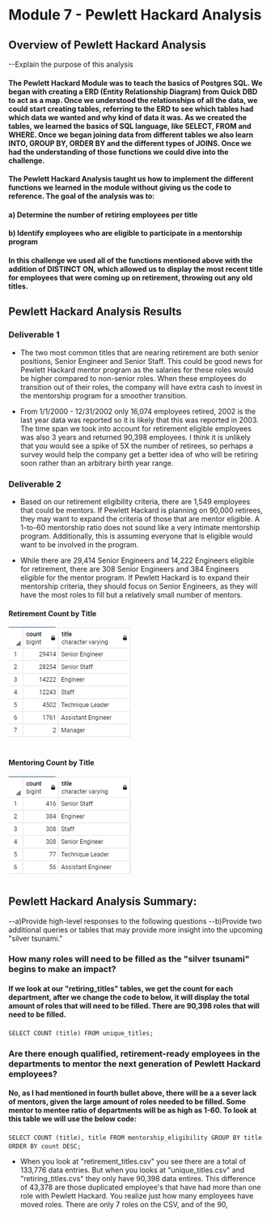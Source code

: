 # Module 7 - Pewlett Hackard Analysis

## Overview of Pewlett Hackard Analysis
--Explain the purpose of this analysis


#### The Pewlett Hackard Module was to teach the basics of Postgres SQL. We began with creating a ERD (Entity Relationship Diagram) from Quick DBD to act as a map. Once we understood the relationships of all the data, we could start creating tables, referring to the ERD to see which tables had which data we wanted and why kind of data it was. As we created the tables, we learned the basics of SQL language, like SELECT, FROM and WHERE. Once we began joining data from different tables we also learn INTO, GROUP BY, ORDER BY and the different types of JOINS. Once we had the understanding of those functions we could dive into the challenge.

#### The Pewlett Hackard Analysis taught us how to implement the different functions we learned in the module without giving us the code to reference. The goal of the analysis was to:
#### a) Determine the number of retiring employees per title
#### b) Identify employees who are eligible to participate in a mentorship program
#### In this challenge  we used all of the functions mentioned above with the addition of DISTINCT ON, which allowed us to display the most recent title for employees that were coming up on retirement, throwing out any old titles.


## Pewlett Hackard Analysis Results
### Deliverable 1
 * The two most common titles that are nearing retirement are both senior positions, Senior Engineer and Senior Staff. This could be good news for Pewlett Hackard mentor program as the salaries for these roles would be higher compared to non-senior roles. When these employees do transition out of their roles, the company will have extra cash to invest in the mentorship program for a smoother transition.
 
 * From 1/1/2000 - 12/31/2002 only 16,074 employees retired, 2002 is the last year data was reported so it is likely that this was reported in 2003. The time span we took into account for retirement eligible employees was also 3 years and returned 90,398 employees. I think it is unlikely that you would see a spike of 5X the number of retirees, so perhaps a survey would help the company get a better idea of who will be retiring soon rather than an arbitrary birth year range.

### Deliverable 2
 * Based on our retirement eligibility criteria, there are 1,549 employees that could be mentors. If Pewlett Hackard is planning on 90,000 retirees, they may want to expand the criteria of those that are mentor eligible. A 1-to-60 mentorship ratio does not sound like a very intimate mentorship program. Additionally, this is assuming everyone that is eligible would want to be involved in the program.

 * While there are 29,414 Senior Engineers and 14,222 Engineers eligible for retirement, there are 308 Senior Engineers and 384 Engineers eligible for the mentor program. If Pewlett Hackard is to expand their mentorship criteria, they should focus on Senior Engineers, as they will have the most roles to fill but a relatively small number of mentors.
#### Retirement Count by Title
![stacked_launch_outcomes](https://github.com/charlieburd/pewlett_hackard_analysis/blob/main/png/retirement_count.png)
#

#### Mentoring Count by Title
![stacked_launch_outcomes](https://github.com/charlieburd/pewlett_hackard_analysis/blob/main/png/mentorship_count.png)
#


## Pewlett Hackard Analysis Summary:
--a)Provide high-level responses to the following questions
--b)Provide two additional queries or tables that may provide more insight into the upcoming "silver tsunami."
### How many roles will need to be filled as the "silver tsunami" begins to make an impact?
#### If we look at our "retiring_titles" tables, we get the count for each department, after we change the code to below, it will display the total amount of roles that will need to be filled. There are 90,398 roles that will need to be filled.
`SELECT COUNT (title)
FROM unique_titles;`
### Are there enough qualified, retirement-ready employees in the departments to mentor the next generation of Pewlett Hackard employees?
#### No, as I had mentioned in fourth bullet above, there will be a a sever lack of mentors, given the large amount of roles needed to be filled. Some mentor to mentee ratio of departments will be as high as 1-60. To look at this table we will use the below code:
`SELECT COUNT (title), title
FROM mentorship_eligibility
GROUP BY title
ORDER BY count DESC;`





* When you look at "retirement_titles.csv" you see there are a total of 133,776 data entries. But when you looks at "unique_titles.csv" and "retiring_titles.cvs" they only have 90,398 data entires. This difference of 43,378 are those duplicated employee's that have had more than one role with Pewlett Hackard. You realize just how many employees have moved roles. There are only 7 roles on the CSV, and of the 90,
